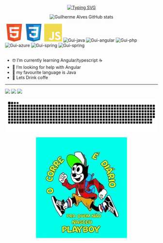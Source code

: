<div align="center">

[![Typing SVG](http://readme-typing-svg.herokuapp.com?font=Poppins&pause=1000&color=FFFAFA&background=4169E1E0&center=true&vCenter=true&width=480&lines=welcome+stranger+%F0%9F%A7%99;enjoy+your+journey+%F0%9F%9B%B8)](https://git.io/typing-svg)


![Guilherme Alves GitHub stats](https://github-readme-stats.vercel.app/api?username=GuiAlvesdev&show_icons=true&theme=transparent)


  </div>
 
 <div>
<img  alt="Gui-HTML" height="60" width="60" src="https://raw.githubusercontent.com/devicons/devicon/master/icons/html5/html5-original.svg">
<img  alt="Gui-CSS" height="60" width="60" src="https://raw.githubusercontent.com/devicons/devicon/master/icons/css3/css3-original.svg">
<img  alt="Gui-Js" height="60" width="60" src="https://raw.githubusercontent.com/devicons/devicon/master/icons/javascript/javascript-plain.svg">
<img alt="Gui-java" height="60" width="60"src="https://cdn.jsdelivr.net/gh/devicons/devicon/icons/java/java-original-wordmark.svg" />
<img  alt="Gui-angular" height="60" width="60" src="https://cdn.jsdelivr.net/gh/devicons/devicon/icons/angularjs/angularjs-original.svg" />
<img  alt="Gui-php"  height="70" width="70"  src="https://cdn.jsdelivr.net/gh/devicons/devicon/icons/php/php-original.svg" />
<img  alt="Gui-azure"  height="60" width="60" src="https://cdn.jsdelivr.net/gh/devicons/devicon/icons/azure/azure-original.svg" />
<img alt="Gui-spring"  height="60" width="60" src="https://cdn.jsdelivr.net/gh/devicons/devicon/icons/spring/spring-original.svg" />
<img alt="Gui-spring"  height="60" width="60" src="https://cdn.jsdelivr.net/gh/devicons/devicon/icons/linux/linux-original.svg" />
</div><br>
 


 - 🤓 I’m currently learning Angular/typescript ☕
 - 🤔 I’m looking for help with Angular 
 - 💬 my favourite language is Java 
 - 🍻 Lets Drink coffe


<hr>

<a href="https://www.linkedin.com/in/guilherme-alves-163783156" target="_blank"><img src="https://img.shields.io/badge/LinkedIn-0077B5?style=for-the-badge&logo=linkedin&logoColor=white" target="_blank"></a>
<a href="https://instagram.com/eoguibs" target="_blank"><img src="https://img.shields.io/badge/-Instagram-%23E4405F?style=for-the-badge&logo=instagram&logoColor=white" target="_blank"></a>
<a href="https://guilhermealvesdev.com.br/"  target="_blank"><img src="https://img.shields.io/badge/website-000000?style=for-the-badge&logo=About.me&logoColor=white"/>

![Snake animation](https://github.com/GuiAlvesdev/GuiAlvesdev/blob/output/github-contribution-grid-snake.svg)
</div>

<div align="center">
<img class="profile" src="https://github.com/GuiAlvesdev/GuiAlvesdev/blob/main/perfil.jpeg" heigth="300px" width="300px"  />
</div>

